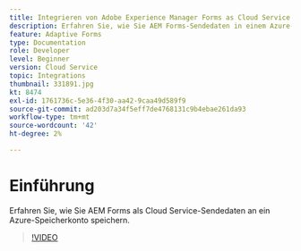 ```yaml
---
title: Integrieren von Adobe Experience Manager Forms as Cloud Service in Azure Storage
description: Erfahren Sie, wie Sie AEM Forms-Sendedaten in einem Azure-Speicherkonto speichern.
feature: Adaptive Forms
type: Documentation
role: Developer
level: Beginner
version: Cloud Service
topic: Integrations
thumbnail: 331891.jpg
kt: 8474
exl-id: 1761736c-5e36-4f30-aa42-9caa49d589f9
source-git-commit: ad203d7a34f5eff7de4768131c9b4ebae261da93
workflow-type: tm+mt
source-wordcount: '42'
ht-degree: 2%

---
```


# Einführung

Erfahren Sie, wie Sie AEM Forms als Cloud Service-Sendedaten an ein Azure-Speicherkonto speichern.

>[!VIDEO](https://video.tv.adobe.com/v/331891/?quality=12&learn=on)
